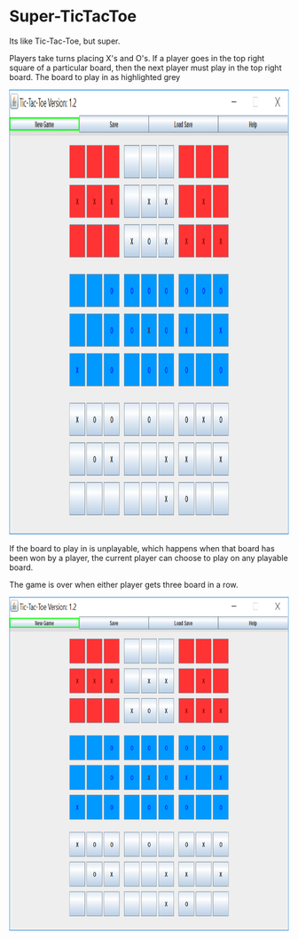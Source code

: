# Super-TicTacToe
Its like Tic-Tac-Toe, but super.

Players take turns placing X's and O's.
If a player goes in the top right square of a particular board, then the next player must play in the top right board.
The board to play in as highlighted grey

<img src="https://github.com/TKosa/Super-TicTacToe/blob/master/screenshot2.png" width="800" height="800" >

If the board to play in is unplayable, which happens when that board has been won by a player, the current player can choose to play on any playable board.

The game is over when either player gets three board in a row.

<img src="https://github.com/TKosa/Super-TicTacToe/blob/master/screenshot2.png" width="600" height="600" style="vertical-align:middle">
